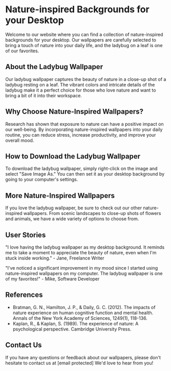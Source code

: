 <!--font:Playfair Display-->

# Nature-inspired Backgrounds for your Desktop

Welcome to our website where you can find a collection of nature-inspired backgrounds for your desktop. Our wallpapers are carefully selected to bring a touch of nature into your daily life, and the ladybug on a leaf is one of our favorites.

## About the Ladybug Wallpaper

Our ladybug wallpaper captures the beauty of nature in a close-up shot of a ladybug resting on a leaf. The vibrant colors and intricate details of the ladybug make it a perfect choice for those who love nature and want to bring a bit of it into their workspace.

## Why Choose Nature-Inspired Wallpapers?

Research has shown that exposure to nature can have a positive impact on our well-being. By incorporating nature-inspired wallpapers into your daily routine, you can reduce stress, increase productivity, and improve your overall mood.

## How to Download the Ladybug Wallpaper

To download the ladybug wallpaper, simply right-click on the image and select "Save Image As." You can then set it as your desktop background by going to your computer's settings.

## More Nature-Inspired Wallpapers

If you love the ladybug wallpaper, be sure to check out our other nature-inspired wallpapers. From scenic landscapes to close-up shots of flowers and animals, we have a wide variety of options to choose from.

## User Stories

"I love having the ladybug wallpaper as my desktop background. It reminds me to take a moment to appreciate the beauty of nature, even when I'm stuck inside working." - Jane, Freelance Writer

"I've noticed a significant improvement in my mood since I started using nature-inspired wallpapers on my computer. The ladybug wallpaper is one of my favorites!" - Mike, Software Developer

## References

- Bratman, G. N., Hamilton, J. P., & Daily, G. C. (2012). The impacts of nature experience on human cognitive function and mental health. Annals of the New York Academy of Sciences, 1249(1), 118-136.
- Kaplan, R., & Kaplan, S. (1989). The experience of nature: A psychological perspective. Cambridge University Press.

## Contact Us

If you have any questions or feedback about our wallpapers, please don't hesitate to contact us at [email protected] We'd love to hear from you!

<!--

Write me content for website with wallpaper which alt text is:

"A close-up of a ladybug on a leaf"

The name/title of the page should not be 1:1 copy of the alt text but rather a real content of the website which is using this wallpaper.

- Use markdown format 
- Start with heading
- Heading should be short and concise
- The content should look like a real website 
- The website should not be about the wallpaper, wallpaper is just a related background
- Heading should be contain work "wallpaper" or "background"
- Include real sections like references, contact, user stories, etc. use things relevant to the page purpose.
- Feel free to use structure like headings, bullets, numbering, blockquotes, paragraphs, horizontal lines, etc.
- You can use formatting like bold or _italic_
- You can include UTF-8 emojis
- Links should be only #hash anchors (and you can refer to the document itself)
- Do not include images


---


# Nature-inspired Backgrounds for your Desktop

Welcome to our website where you can find a collection of nature-inspired backgrounds for your desktop. Our wallpapers are carefully selected to bring a touch of nature into your daily life, and the ladybug on a leaf is one of our favorites.

## About the Ladybug Wallpaper

Our ladybug wallpaper captures the beauty of nature in a close-up shot of a ladybug resting on a leaf. The vibrant colors and intricate details of the ladybug make it a perfect choice for those who love nature and want to bring a bit of it into their workspace.

## Why Choose Nature-Inspired Wallpapers?

Research has shown that exposure to nature can have a positive impact on our well-being. By incorporating nature-inspired wallpapers into your daily routine, you can reduce stress, increase productivity, and improve your overall mood.

## How to Download the Ladybug Wallpaper

To download the ladybug wallpaper, simply right-click on the image and select "Save Image As." You can then set it as your desktop background by going to your computer's settings.

## More Nature-Inspired Wallpapers

If you love the ladybug wallpaper, be sure to check out our other nature-inspired wallpapers. From scenic landscapes to close-up shots of flowers and animals, we have a wide variety of options to choose from.

## User Stories

"I love having the ladybug wallpaper as my desktop background. It reminds me to take a moment to appreciate the beauty of nature, even when I'm stuck inside working." - Jane, Freelance Writer

"I've noticed a significant improvement in my mood since I started using nature-inspired wallpapers on my computer. The ladybug wallpaper is one of my favorites!" - Mike, Software Developer

## References

- Bratman, G. N., Hamilton, J. P., & Daily, G. C. (2012). The impacts of nature experience on human cognitive function and mental health. Annals of the New York Academy of Sciences, 1249(1), 118-136.
- Kaplan, R., & Kaplan, S. (1989). The experience of nature: A psychological perspective. Cambridge University Press.

## Contact Us

If you have any questions or feedback about our wallpapers, please don't hesitate to contact us at [email protected] We'd love to hear from you!

-->
